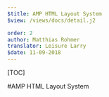 ```yaml
---
$title: AMP HTML Layout System
$view: /views/docs/detail.j2

order: 2
author: Matthias Rohmer
translator: Leisure Larry
$date: 11-09-2018
---
```


[TOC]

#AMP HTML Layout System
